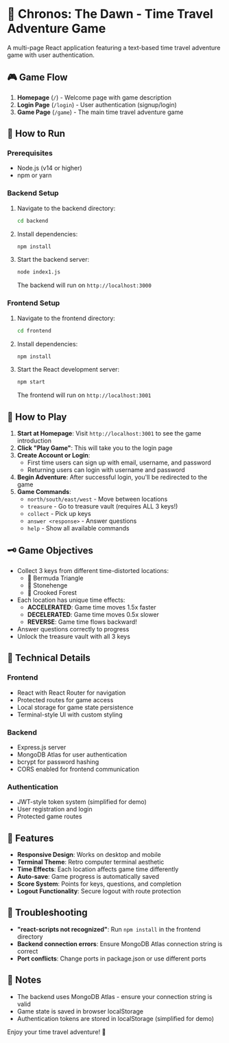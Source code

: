# 🌟 Chronos: The Dawn - Time Travel Adventure Game

A multi-page React application featuring a text-based time travel adventure game with user authentication.

## 🎮 Game Flow

1. **Homepage** (`/`) - Welcome page with game description
2. **Login Page** (`/login`) - User authentication (signup/login)
3. **Game Page** (`/game`) - The main time travel adventure game

## 🚀 How to Run

### Prerequisites
- Node.js (v14 or higher)
- npm or yarn

### Backend Setup
1. Navigate to the backend directory:
   ```bash
   cd backend
   ```

2. Install dependencies:
   ```bash
   npm install
   ```

3. Start the backend server:
   ```bash
   node index1.js
   ```
   The backend will run on `http://localhost:3000`

### Frontend Setup
1. Navigate to the frontend directory:
   ```bash
   cd frontend
   ```

2. Install dependencies:
   ```bash
   npm install
   ```

3. Start the React development server:
   ```bash
   npm start
   ```
   The frontend will run on `http://localhost:3001`

## 🎯 How to Play

1. **Start at Homepage**: Visit `http://localhost:3001` to see the game introduction
2. **Click "Play Game"**: This will take you to the login page
3. **Create Account or Login**: 
   - First time users can sign up with email, username, and password
   - Returning users can login with username and password
4. **Begin Adventure**: After successful login, you'll be redirected to the game
5. **Game Commands**:
   - `north/south/east/west` - Move between locations
   - `treasure` - Go to treasure vault (requires ALL 3 keys!)
   - `collect` - Pick up keys
   - `answer <response>` - Answer questions
   - `help` - Show all available commands

## 🗝 Game Objectives

- Collect 3 keys from different time-distorted locations:
  - 🔺 Bermuda Triangle
  - 🗿 Stonehenge  
  - 🌲 Crooked Forest
- Each location has unique time effects:
  - **ACCELERATED**: Game time moves 1.5x faster
  - **DECELERATED**: Game time moves 0.5x slower
  - **REVERSE**: Game time flows backward!
- Answer questions correctly to progress
- Unlock the treasure vault with all 3 keys

## 🔧 Technical Details

### Frontend
- React with React Router for navigation
- Protected routes for game access
- Local storage for game state persistence
- Terminal-style UI with custom styling

### Backend
- Express.js server
- MongoDB Atlas for user authentication
- bcrypt for password hashing
- CORS enabled for frontend communication

### Authentication
- JWT-style token system (simplified for demo)
- User registration and login
- Protected game routes

## 🎨 Features

- **Responsive Design**: Works on desktop and mobile
- **Terminal Theme**: Retro computer terminal aesthetic
- **Time Effects**: Each location affects game time differently
- **Auto-save**: Game progress is automatically saved
- **Score System**: Points for keys, questions, and completion
- **Logout Functionality**: Secure logout with route protection

## 🐛 Troubleshooting

- **"react-scripts not recognized"**: Run `npm install` in the frontend directory
- **Backend connection errors**: Ensure MongoDB Atlas connection string is correct
- **Port conflicts**: Change ports in package.json or use different ports

## 📝 Notes

- The backend uses MongoDB Atlas - ensure your connection string is valid
- Game state is saved in browser localStorage
- Authentication tokens are stored in localStorage (simplified for demo)

Enjoy your time travel adventure! 🌟 

